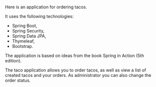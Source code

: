 Here is an application for ordering tacos.

It uses the following technologies:
- Spring Boot,
- Spring Security,
- Spring Data JPA,
- Thymeleaf,
- Bootstrap.

The application is based on ideas from the book Spring in Action (5th edition).


The taco application allows you to order tacos, as well as view a list of created tacos and your orders.
As administrator you can also change the order status.
